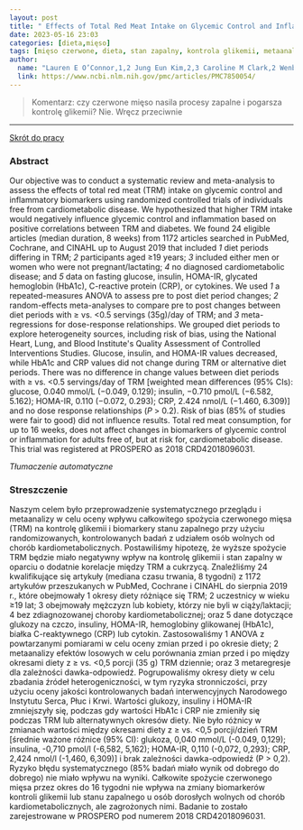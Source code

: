 ```yaml
---
layout: post
title: " Effects of Total Red Meat Intake on Glycemic Control and Inflammatory Biomarkers: A Meta-Analysis of Randomized Controlled Trials"
date: 2023-05-16 23:03
categories: [dieta,mięso]
tags: [mięso czerwone, dieta, stan zapalny, kontrola glikemii, metaanaliza, cvd, cukrzyca]
author:
  name: "Lauren E O’Connor,1,2 Jung Eun Kim,2,3 Caroline M Clark,2 Wenbin Zhu,4 and Wayne W Campbell2 "
  link: https://www.ncbi.nlm.nih.gov/pmc/articles/PMC7850054/
---
```


> Komentarz: czy czerwone mięso nasila procesy zapalne i pogarsza kontrolę glikemii? Nie. Wręcz przeciwnie
> 
<hr>

[Skrót do pracy](https://www.ncbi.nlm.nih.gov/pmc/articles/PMC7850054/) 

### Abstract
Our objective was to conduct a systematic review and meta-analysis to assess the effects of total red meat (TRM) intake on glycemic control and inflammatory biomarkers using randomized controlled trials of individuals free from cardiometabolic disease. We hypothesized that higher TRM intake would negatively influence glycemic control and inflammation based on positive correlations between TRM and diabetes. We found 24 eligible articles (median duration, 8 weeks) from 1172 articles searched in PubMed, Cochrane, and CINAHL up to August 2019 that included _1_ diet periods differing in TRM; _2_ participants aged ≥19 years; _3_ included either men or women who were not pregnant/lactating; _4_ no diagnosed cardiometabolic disease; and _5_ data on fasting glucose, insulin, HOMA-IR, glycated hemoglobin (HbA1c), C-reactive protein (CRP), or cytokines. We used _1_ a repeated-measures ANOVA to assess pre to post diet period changes; _2_ random-effects meta-analyses to compare pre to post changes between diet periods with ≥ vs. <0.5 servings (35g)/day of TRM; and _3_ meta-regressions for dose-response relationships. We grouped diet periods to explore heterogeneity sources, including risk of bias, using the National Heart, Lung, and Blood Institute's Quality Assessment of Controlled Interventions Studies. Glucose, insulin, and HOMA-IR values decreased, while HbA1c and CRP values did not change during TRM or alternative diet periods. There was no difference in change values between diet periods with ≥ vs. <0.5 servings/day of TRM [weighted mean differences (95% CIs): glucose, 0.040 mmol/L (−0.049, 0.129); insulin, −0.710 pmol/L (−6.582, 5.162); HOMA-IR, 0.110 (−0.072, 0.293); CRP, 2.424 nmol/L (−1.460, 6.309)] and no dose response relationships (_P_ > 0.2). Risk of bias (85% of studies were fair to good) did not influence results. Total red meat consumption, for up to 16 weeks, does not affect changes in biomarkers of glycemic control or inflammation for adults free of, but at risk for, cardiometabolic disease. This trial was registered at PROSPERO as 2018 CRD42018096031.

*Tłumaczenie automatyczne*

### Streszczenie
Naszym celem było przeprowadzenie systematycznego przeglądu i metaanalizy w celu oceny wpływu całkowitego spożycia czerwonego mięsa (TRM) na kontrolę glikemii i biomarkery stanu zapalnego przy użyciu randomizowanych, kontrolowanych badań z udziałem osób wolnych od chorób kardiometabolicznych. Postawiliśmy hipotezę, że wyższe spożycie TRM będzie miało negatywny wpływ na kontrolę glikemii i stan zapalny w oparciu o dodatnie korelacje między TRM a cukrzycą. Znaleźliśmy 24 kwalifikujące się artykuły (mediana czasu trwania, 8 tygodni) z 1172 artykułów przeszukanych w PubMed, Cochrane i CINAHL do sierpnia 2019 r., które obejmowały 1 okresy diety różniące się TRM; 2 uczestnicy w wieku ≥19 lat; 3 obejmowały mężczyzn lub kobiety, którzy nie byli w ciąży/laktacji; 4 bez zdiagnozowanej choroby kardiometabolicznej; oraz 5 dane dotyczące glukozy na czczo, insuliny, HOMA-IR, hemoglobiny glikowanej (HbA1c), białka C-reaktywnego (CRP) lub cytokin. Zastosowaliśmy 1 ANOVA z powtarzanymi pomiarami w celu oceny zmian przed i po okresie diety; 2 metaanalizy efektów losowych w celu porównania zmian przed i po między okresami diety z ≥ vs. <0,5 porcji (35 g) TRM dziennie; oraz 3 metaregresje dla zależności dawka-odpowiedź. Pogrupowaliśmy okresy diety w celu zbadania źródeł heterogeniczności, w tym ryzyka stronniczości, przy użyciu oceny jakości kontrolowanych badań interwencyjnych Narodowego Instytutu Serca, Płuc i Krwi. Wartości glukozy, insuliny i HOMA-IR zmniejszyły się, podczas gdy wartości HbA1c i CRP nie zmieniły się podczas TRM lub alternatywnych okresów diety. Nie było różnicy w zmianach wartości między okresami diety z ≥ vs. <0,5 porcji/dzień TRM [średnie ważone różnice (95% CI): glukoza, 0,040 mmol/L (-0.049, 0,129); insulina, -0,710 pmol/l (-6,582, 5,162); HOMA-IR, 0,110 (-0,072, 0,293); CRP, 2,424 nmol/l (-1,460, 6,309)] i brak zależności dawka-odpowiedź (P > 0,2). Ryzyko błędu systematycznego (85% badań miało wynik od dobrego do dobrego) nie miało wpływu na wyniki. Całkowite spożycie czerwonego mięsa przez okres do 16 tygodni nie wpływa na zmiany biomarkerów kontroli glikemii lub stanu zapalnego u osób dorosłych wolnych od chorób kardiometabolicznych, ale zagrożonych nimi. Badanie to zostało zarejestrowane w PROSPERO pod numerem 2018 CRD42018096031.
